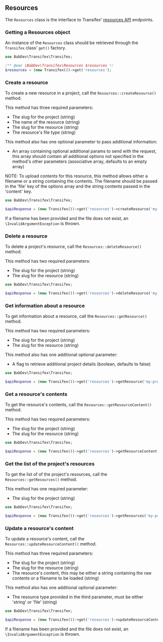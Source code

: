 ## Resources

The `Resources` class is the interface to Transifex' [resources API](http://docs.transifex.com/api/resources/) endpoints.

### Getting a Resources object

An instance of the `Resources` class should be retrieved through the `Transifex` class' `get()` factory.

```php
use BabDev\Transifex\Transifex;

/** @var \BabDev\Transifex\Resources $resources */
$resources = (new Transifex())->get('resources');
```

### Create a resource

To create a new resource in a project, call the `Resources::createResource()` method.

This method has three required parameters:

* The slug for the project (string)
* The name of the resource (string)
* The slug for the resource (string)
* The resource's file type (string)

This method also has one optional parameter to pass additional information:

* An array containing optional additional params to send with the request, this array should contain all additional options not specified in the method's other parameters (associative array, defaults to an empty array)

NOTE: To upload contents for this resource, this method allows either a filename or a string containing the contents. The filename should be passed in the 'file' key of the options array and the string contents passed in the 'content' key.

```php
use BabDev\Transifex\Transifex;

$apiResponse = (new Transifex())->get('resources')->createResource('my-project', 'Resource 1', 'resource-1', 'INI');
```

If a filename has been provided and the file does not exist, an `\InvalidArgumentException` is thrown.

### Delete a resource

To delete a project's resource, call the `Resources::deleteResource()` method.

This method has two required parameters:

* The slug for the project (string)
* The slug for the resource (string)

```php
use BabDev\Transifex\Transifex;

$apiResponse = (new Transifex())->get('resources')->deleteResource('my-project', 'resource-1');
```

### Get information about a resource

To get information about a resource, call the `Resources::getResource()` method.

This method has two required parameters:

* The slug for the project (string)
* The slug for the resource (string)

This method also has one additional optional parameter:

* A flag to retrieve additional project details (boolean, defaults to false)

```php
use BabDev\Transifex\Transifex;

$apiResponse = (new Transifex())->get('resources')->getResource('my-project', 'resource-1');
```

### Get a resource's contents

To get the resource's contents, call the `Resources::getResourceContent()` method.

This method has two required parameters:

* The slug for the project (string)
* The slug for the resource (string)

```php
use BabDev\Transifex\Transifex;

$apiResponse = (new Transifex())->get('resources')->getResourceContent('my-project', 'resource-1');
```

### Get the list of the project's resources

To get the list of of the project's resources, call the `Resources::getResources()` method.

This method has one required parameter:

* The slug for the project (string)

```php
use BabDev\Transifex\Transifex;

$apiResponse = (new Transifex())->get('resources')->getResources('my-project');
```

### Update a resource's content

To update a resource's content, call the `Resources::updateResourceContent()` method.

This method has three required parameters:

* The slug for the project (string)
* The slug for the resource (string)
* The resource's content, this may be either a string containing the raw contents or a filename to be loaded (string)

This method also has one additional optional parameter:

* The resource type provided in the third parameter, must be either 'string' or 'file' (string)

```php
use BabDev\Transifex\Transifex;

$apiResponse = (new Transifex())->get('resources')->updateResourceContent('my-project', 'resource-1', 'TEST="My Test String"');
```

If a filename has been provided and the file does not exist, an `\InvalidArgumentException` is thrown.

